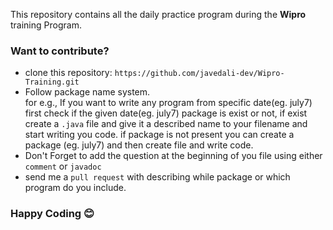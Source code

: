 This repository contains all the daily practice program during the **Wipro** training Program.
### Want to contribute?
- clone this repository:
    `https://github.com/javedali-dev/Wipro-Training.git`
- Follow package name system. <br/>
  for e.g., If you want to write any program from specific date(eg. july7) first check if the given date(eg. july7) package is exist or not, if exist create a `.java` file and give it a described name to your filename and start writing you code. if package is not present you can create a package (eg. july7) and then create file and write code.<br/> 
-  Don't Forget to add the question at the beginning of you file using either `comment` or `javadoc` 
- send me a `pull request` with describing while package or which program do you include.  
### Happy Coding :blush: